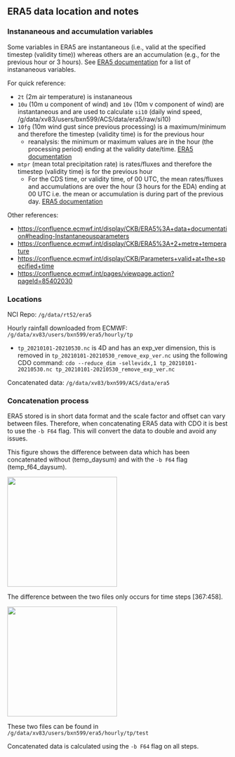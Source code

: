 ## ERA5 data location and notes

### Instananeous and accumulation variables
Some variables in ERA5 are instantaneous (i.e., valid at the specified timestep (validity time)) whereas others are an accumulation (e.g., for the previous hour or 3 hours). See [ERA5 documentation](https://confluence.ecmwf.int/display/CKB/ERA5%3A+data+documentation#ERA5:datadocumentation-Table2) for a list of instananeous variables.

For quick reference: 
- `2t` (2m air temperature) is instananeous
- `10u` (10m u component of wind) and `10v` (10m v component of wind) are instantaneous and are used to calculate `si10` (daily wind speed, /g/data/xv83/users/bxn599/ACS/data/era5/raw/si10)
- `10fg` (10m wind gust since previous processing) is a maximum/minimum and therefore the timestep (validity time) is for the previous hour
  - reanalysis: the minimum or maximum values are in the hour (the processing period) ending at the validity date/time. [ERA5 documentation](https://confluence.ecmwf.int/display/CKB/ERA5%3A+data+documentation#ERA5:datadocumentation-Minimum/maximumsincethepreviouspostprocessing)
- `mtpr` (mean total precipitation rate) is rates/fluxes and therefore the timestep (validity time) is for the previous hour
  - For the CDS time, or validity time, of 00 UTC, the mean rates/fluxes and accumulations are over the hour (3 hours for the EDA) ending at 00 UTC i.e. the mean or accumulation is during part of the previous day. [ERA5 documentation](https://confluence.ecmwf.int/display/CKB/ERA5%3A+data+documentation#ERA5:datadocumentation-Meanrates/fluxesandaccumulations)

Other references: 
- https://confluence.ecmwf.int/display/CKB/ERA5%3A+data+documentation#heading-Instantaneousparameters
- https://confluence.ecmwf.int/display/CKB/ERA5%3A+2+metre+temperature
- https://confluence.ecmwf.int/display/CKB/Parameters+valid+at+the+specified+time
- https://confluence.ecmwf.int/pages/viewpage.action?pageId=85402030

### Locations
NCI Repo: `/g/data/rt52/era5`
  
Hourly rainfall downloaded from ECMWF: `/g/data/xv83/users/bxn599/era5/hourly/tp`
  
- `tp_20210101-20210530.nc` is 4D and has an exp_ver dimension, this is removed in `tp_20210101-20210530_remove_exp_ver.nc` using the following CDO command: `cdo --reduce_dim -sellevidx,1 tp_20210101-20210530.nc tp_20210101-20210530_remove_exp_ver.nc` 
  
Concatenated data: `/g/data/xv83/bxn599/ACS/data/era5`
  
### Concatenation process
ERA5 stored is in short data format and the scale factor and offset can vary between files. 
Therefore, when concatenating ERA5 data with CDO it is best to use the `-b F64` flag. 
This will convert the data to double and avoid any issues.

This figure shows the difference between data which has been concatenated without (temp_daysum) and with the `-b F64` flag (temp_f64_daysum). 

<img src="https://user-images.githubusercontent.com/34051150/201275706-008fc951-fdc5-4d00-9edc-3d97c077d11d.png" width="250" height="250">

The difference between the two files only occurs for time steps [367:458].

<img src="https://user-images.githubusercontent.com/34051150/201282049-2c47a89b-5e73-45a4-967c-4118263a9c3d.png" width="250" height="250">

These two files can be found in `/g/data/xv83/users/bxn599/era5/hourly/tp/test`

Concatenated data is calculated using the `-b F64` flag on all steps.
